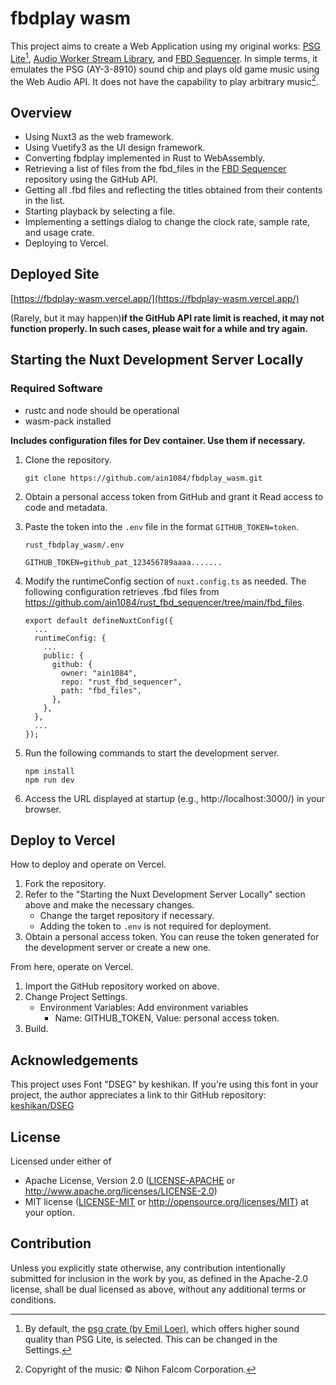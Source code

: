 # fbdplay wasm

This project aims to create a Web Application using my original works: [PSG Lite](https://github.com/ain1084/rust_psg_lite)[^1], [Audio Worker Stream Library](https://github.com/ain1084/audio-worklet-stream), and [FBD Sequencer](https://github.com/ain1084/rust_fbd_sequencer). In simple terms, it emulates the PSG (AY-3-8910) sound chip and plays old game music using the Web Audio API. It does not have the capability to play arbitrary music[^2].

[^1]: By default, the [psg crate (by Emil Loer)](https://crates.io/crates/psg), which offers higher sound quality than PSG Lite, is selected. This can be changed in the Settings.
[^2]: Copyright of the music: © Nihon Falcom Corporation.

## Overview

- Using Nuxt3 as the web framework.
- Using Vuetify3 as the UI design framework.
- Converting fbdplay implemented in Rust to WebAssembly.
- Retrieving a list of files from the fbd_files in the [FBD Sequencer](https://github.com/ain1084/rust_fbd_sequencer) repository using the GitHub API.
- Getting all .fbd files and reflecting the titles obtained from their contents in the list.
- Starting playback by selecting a file.
- Implementing a settings dialog to change the clock rate, sample rate, and usage crate.
- Deploying to Vercel.

## Deployed Site

[https://fbdplay-wasm.vercel.app/](https://fbdplay-wasm.vercel.app/)

(Rarely, but it may happen)**if the GitHub API rate limit is reached, it may not function properly. In such cases, please wait for a while and try again.**

## Starting the Nuxt Development Server Locally

### Required Software

- rustc and node should be operational
- wasm-pack installed

**Includes configuration files for Dev container. Use them if necessary.**

1. Clone the repository.
   ```
   git clone https://github.com/ain1084/fbdplay_wasm.git
   ```
1. Obtain a personal access token from GitHub and grant it Read access to code and metadata.

1. Paste the token into the `.env` file in the format `GITHUB_TOKEN=token`.

   `rust_fbdplay_wasm/.env`

   ```
   GITHUB_TOKEN=github_pat_123456789aaaa.......
   ```

1. Modify the runtimeConfig section of `nuxt.config.ts` as needed.
   The following configuration retrieves .fbd files from https://github.com/ain1084/rust_fbd_sequencer/tree/main/fbd_files.

   ```
   export default defineNuxtConfig({
     ...
     runtimeConfig: {
       ...
       public: {
         github: {
           owner: "ain1084",
           repo: "rust_fbd_sequencer",
           path: "fbd_files",
         },
       },
     },
     ...
   });
   ```

1. Run the following commands to start the development server.
   ```
   npm install
   npm run dev
   ```
1. Access the URL displayed at startup (e.g., http://localhost:3000/) in your browser.

## Deploy to Vercel

How to deploy and operate on Vercel.

1. Fork the repository.
1. Refer to the "Starting the Nuxt Development Server Locally" section above and make the necessary changes.
   - Change the target repository if necessary.
   - Adding the token to `.env` is not required for deployment.
1. Obtain a personal access token. You can reuse the token generated for the development server or create a new one.

From here, operate on Vercel.

1. Import the GitHub repository worked on above.
1. Change Project Settings.
   - Environment Variables: Add environment variables
     - Name: GITHUB_TOKEN, Value: personal access token.
1. Build.

## Acknowledgements

This project uses Font "DSEG" by keshikan. If you're using this font in your project, the author appreciates a link to thir GitHub repository: [keshikan/DSEG](https://github.com/keshikan/DSEG)

## License

Licensed under either of

- Apache License, Version 2.0
  ([LICENSE-APACHE](LICENSE-APACHE) or http://www.apache.org/licenses/LICENSE-2.0)
- MIT license ([LICENSE-MIT](LICENSE-MIT) or http://opensource.org/licenses/MIT)
  at your option.

## Contribution

Unless you explicitly state otherwise, any contribution intentionally submitted for inclusion in the work by you, as defined in the Apache-2.0 license, shall be dual licensed as above, without any additional terms or conditions.
